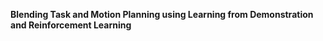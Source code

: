 **Blending Task and Motion Planning using Learning from Demonstration and Reinforcement Learning**


